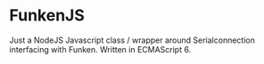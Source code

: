 # FunkenJS
Just a NodeJS Javascript class / wrapper around Serialconnection interfacing with Funken. Written in ECMAScript 6.
